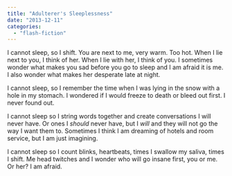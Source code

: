 ```yaml
---
title: "Adulterer's Sleeplessness"
date: "2013-12-11"
categories: 
  - "flash-fiction"
---
```


I cannot sleep, so I shift. You are next to me, very warm. Too hot. When I lie next to you, I think of her. When I lie with her, I think of you. I sometimes wonder what makes you sad before you go to sleep and I am afraid it is me. I also wonder what makes her desperate late at night.

I cannot sleep, so I remember the time when I was lying in the snow with a hole in my stomach. I wondered if I would freeze to death or bleed out first. I never found out.

I cannot sleep so I string words together and create conversations I will never have. Or ones I _should_ never have, but I _will_ and they will not go the way I want them to. Sometimes I think I am dreaming of hotels and room service, but I am just imagining.

I cannot sleep so I count blinks, heartbeats, times I swallow my saliva, times I shift. Me head twitches and I wonder who will go insane first, you or me. Or her? I am afraid.
